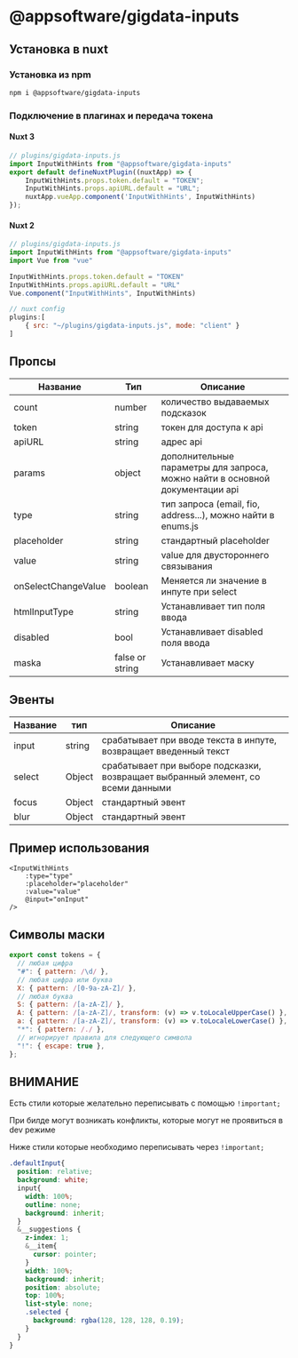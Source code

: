 # @appsoftware/gigdata-inputs

## Установка в nuxt 

### Установка из npm

```bash
npm i @appsoftware/gigdata-inputs
```

### Подключение в плагинах и передача токена

#### Nuxt 3
```js
// plugins/gigdata-inputs.js
import InputWithHints from "@appsoftware/gigdata-inputs"
export default defineNuxtPlugin((nuxtApp) => {
    InputWithHints.props.token.default = "TOKEN";
    InputWithHints.props.apiURL.default = "URL";
    nuxtApp.vueApp.component('InputWithHints', InputWithHints)
});
```
#### Nuxt 2

```js
// plugins/gigdata-inputs.js
import InputWithHints from "@appsoftware/gigdata-inputs"
import Vue from "vue"

InputWithHints.props.token.default = "TOKEN"
InputWithHints.props.apiURL.default = "URL"
Vue.component("InputWithHints", InputWithHints)
```

```js
// nuxt config 
plugins:[
    { src: "~/plugins/gigdata-inputs.js", mode: "client" }
]
```

## Пропсы

| Название            | Тип             | Описание                                                                      |
|---------------------|-----------------|-------------------------------------------------------------------------------|
| count               | number          | количество выдаваемых подсказок                                               |
| token               | string          | токен для доступа к api                                                       |
| apiURL              | string          | адрес api                                                                     |
| params              | object          | дополнительные параметры для запроса, можно найти в основной документации api |
| type                | string          | тип запроса (email, fio, address...), можно найти в enums.js                  |
| placeholder         | string          | стандартный placeholder                                                       |
| value               | string          | value для двустороннего связывания                                            |
| onSelectChangeValue | boolean         | Меняется ли значение в инпуте при select                                      |
| htmlInputType       | string          | Устанавливает тип поля ввода                                                  |
| disabled            | bool            | Устанавливает disabled поля ввода                                             |
| maska               | false or string | Устанавливает маску                                                           |



## Эвенты

| Название | тип    | Описание                                                                         |
|----------|--------|----------------------------------------------------------------------------------|
| input    | string | срабатывает при вводе текста в инпуте, возвращает введенный текст                |
| select   | Object | срабатывает при выборе подсказки, возвращает выбранный элемент, со всеми данными |
| focus    | Object | стандартный эвент                                                                |
| blur     | Object | стандартный эвент                                                                |


## Пример использования 

```vue
<InputWithHints
    :type="type"
    :placeholder="placeholder"
    :value="value"
    @input="onInput"
/>
```

## Символы маски

```javascript
export const tokens = {
  // любая цифра
  "#": { pattern: /\d/ },
  // любая цифра или буква
  X: { pattern: /[0-9a-zA-Z]/ },
  // любая буква
  S: { pattern: /[a-zA-Z]/ },
  A: { pattern: /[a-zA-Z]/, transform: (v) => v.toLocaleUpperCase() },
  a: { pattern: /[a-zA-Z]/, transform: (v) => v.toLocaleLowerCase() },
  "*": { pattern: /./ },
  // игнорирует правила для следующего символа
  "!": { escape: true },
};


```

## ВНИМАНИЕ
Есть стили которые желательно переписывать с помощью `!important;`

При билде могут возникать конфликты, которые могут не проявиться в dev режиме

Ниже стили которые необходимо переписывать через `!important;`

```scss
.defaultInput{
  position: relative;
  background: white;
  input{
    width: 100%;
    outline: none;
    background: inherit;
  }
  &__suggestions {
    z-index: 1;
    &__item{
      cursor: pointer;
    }
    width: 100%;
    background: inherit;
    position: absolute;
    top: 100%;
    list-style: none;
    .selected {
      background: rgba(128, 128, 128, 0.19);
    }
  }
}
```